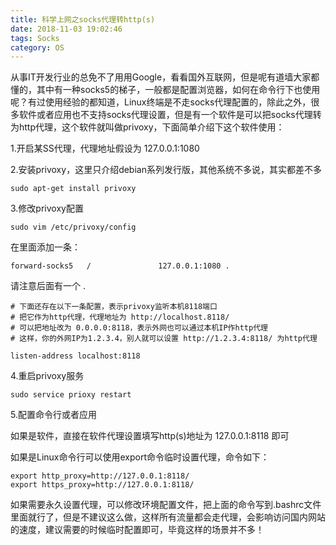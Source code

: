 ```yaml
---
title: 科学上网之socks代理转http(s)
date: 2018-11-03 19:02:46
tags: Socks
category: OS
---
```


从事IT开发行业的总免不了用用Google，看看国外互联网，但是呢有道墙大家都懂的，其中有一种socks5的梯子，一般都是配置浏览器，如何在命令行下也使用呢？有过使用经验的都知道，Linux终端是不走socks代理配置的，除此之外，很多软件或者应用也不支持socks代理设置，但是有一个软件是可以把socks代理转为http代理，这个软件就叫做privoxy，下面简单介绍下这个软件使用：

<!--more-->

1.开启某SS代理，代理地址假设为 127.0.0.1:1080

2.安装privoxy，这里只介绍debian系列发行版，其他系统不多说，其实都差不多
```
sudo apt-get install privoxy
```

3.修改privoxy配置
```
sudo vim /etc/privoxy/config
```

在里面添加一条：
```
forward-socks5   /               127.0.0.1:1080 .
```
请注意后面有一个 .
```
# 下面还存在以下一条配置，表示privoxy监听本机8118端口
# 把它作为http代理，代理地址为 http://localhost.8118/ 
# 可以把地址改为 0.0.0.0:8118，表示外网也可以通过本机IP作http代理
# 这样，你的外网IP为1.2.3.4，别人就可以设置 http://1.2.3.4:8118/ 为http代理

listen-address localhost:8118
```
4.重启privoxy服务
```
sudo service prioxy restart
```

5.配置命令行或者应用

如果是软件，直接在软件代理设置填写http(s)地址为 127.0.0.1:8118 即可

如果是Linux命令行可以使用export命令临时设置代理，命令如下：
```
export http_proxy=http://127.0.0.1:8118/
export https_proxy=http://127.0.0.1:8118/
```
如果需要永久设置代理，可以修改环境配置文件，把上面的命令写到.bashrc文件里面就行了，但是不建议这么做，这样所有流量都会走代理，会影响访问国内网站的速度，建议需要的时候临时配置即可，毕竟这样的场景并不多！

